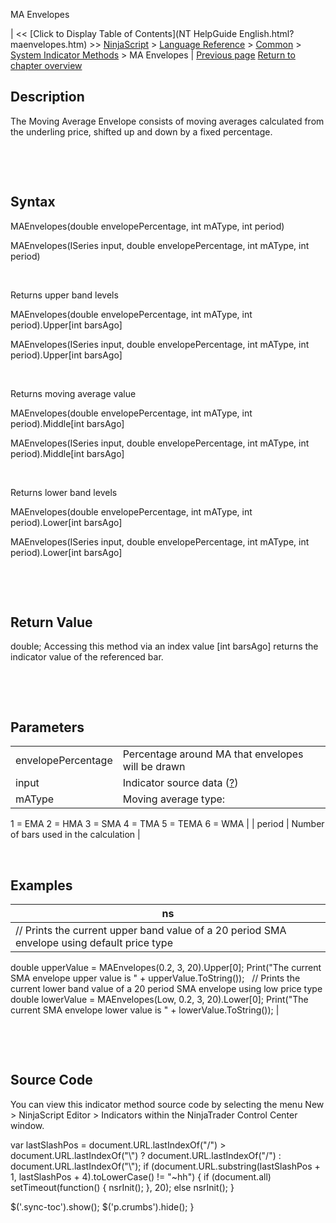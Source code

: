 ﻿










 


MA Envelopes







| &lt;&lt; [Click to Display Table of Contents](NT HelpGuide English.html?maenvelopes.htm) &gt;&gt;
 [NinjaScript](ninjascript.htm) &gt; [Language Reference](language_reference_wip.htm) &gt; [Common](common.htm) &gt; [System Indicator Methods](indicators.htm) &gt;
MA Envelopes | [Previous page](linear_regression_slope.htm)
[Return to chapter overview](indicators.htm)










Description
-----------


The Moving Average Envelope consists of moving averages calculated from the underling price, shifted up and down by a fixed percentage.


 


 


Syntax
------


MAEnvelopes(double envelopePercentage, int mAType, int period)


MAEnvelopes(ISeries<double> input, double envelopePercentage, int mAType, int period)


 


Returns upper band levels


MAEnvelopes(double envelopePercentage, int mAType, int period).Upper[int barsAgo]


MAEnvelopes(ISeries<double> input, double envelopePercentage, int mAType, int period).Upper[int barsAgo]


 


Returns moving average value


MAEnvelopes(double envelopePercentage, int mAType, int period).Middle[int barsAgo]


MAEnvelopes(ISeries<double> input, double envelopePercentage, int mAType, int period).Middle[int barsAgo]


 


Returns lower band levels


MAEnvelopes(double envelopePercentage, int mAType, int period).Lower[int barsAgo]


MAEnvelopes(ISeries<double> input, double envelopePercentage, int mAType, int period).Lower[int barsAgo]


 


 


Return Value
------------


double; Accessing this method via an index value [int barsAgo] returns the indicator value of the referenced bar.


 


 


Parameters
----------




|  |  |
| --- | --- |
| envelopePercentage | Percentage around MA that envelopes will be drawn |
| input | Indicator source data ([?](valid_input_data_for_indicator.htm)) |
| mAType | Moving average type:
1 = EMA
2 = HMA
3 = SMA
4 = TMA
5 = TEMA
6 = WMA |
| period | Number of bars used in the calculation |



 



Examples
--------




| ns |
| --- |
| // Prints the current upper band value of a 20 period SMA envelope using default price type
double upperValue = MAEnvelopes(0.2, 3, 20).Upper[0];
Print("The current SMA envelope upper value is " + upperValue.ToString());
 
// Prints the current lower band value of a 20 period SMA envelope using low price type
double lowerValue = MAEnvelopes(Low, 0.2, 3, 20).Lower[0];
Print("The current SMA envelope lower value is " + lowerValue.ToString()); |



 


 


Source Code
-----------


You can view this indicator method source code by selecting the menu New &gt; NinjaScript Editor &gt; Indicators within the NinjaTrader Control Center window.





 
 var lastSlashPos = document.URL.lastIndexOf("/") &gt; document.URL.lastIndexOf("\\") ? document.URL.lastIndexOf("/") : document.URL.lastIndexOf("\\");
 if (document.URL.substring(lastSlashPos + 1, lastSlashPos + 4).toLowerCase() != "~hh") {
 if (document.all) setTimeout(function() {
 nsrInit();
 }, 20);
 else nsrInit();
 }
 
 
 $('.sync-toc').show();
 $('p.crumbs').hide();
 }
 
 
 



</double></double></double></double>